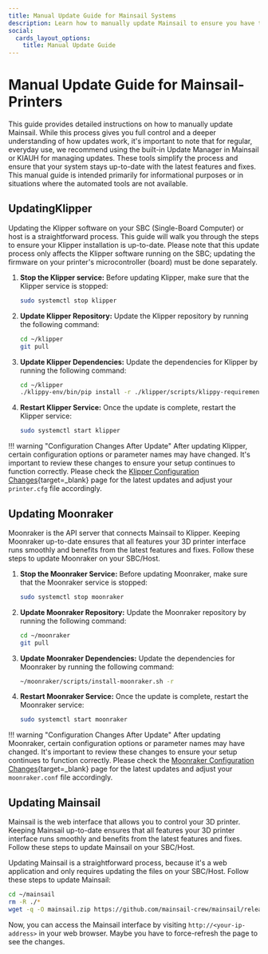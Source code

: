 ```yaml
---
title: Manual Update Guide for Mainsail Systems
description: Learn how to manually update Mainsail to ensure you have the latest features and improvements. This step-by-step guide covers everything from backing up your configuration to verifying the update.
social:
  cards_layout_options:
    title: Manual Update Guide
---
```


# Manual Update Guide for Mainsail-Printers

This guide provides detailed instructions on how to manually update Mainsail. While this process gives you full control
and a deeper understanding of how updates work, it's important to note that for regular, everyday use, we recommend
using the built-in Update Manager in Mainsail or KIAUH for managing updates. These tools simplify the process and ensure
that your system stays up-to-date with the latest features and fixes. This manual guide is intended primarily for
informational purposes or in situations where the automated tools are not available.

## UpdatingKlipper

Updating the Klipper software on your SBC (Single-Board Computer) or host is a straightforward process. This guide will
walk you through the steps to ensure your Klipper installation is up-to-date. Please note that this update process only
affects the Klipper software running on the SBC; updating the firmware on your printer's microcontroller (board) must be
done separately.

1. **Stop the Klipper service:**
    Before updating Klipper, make sure that the Klipper service is stopped:
    ```bash
    sudo systemctl stop klipper
    ```
   
2. **Update Klipper Repository:**
    Update the Klipper repository by running the following command:
    ```bash
    cd ~/klipper
    git pull
    ```

3. **Update Klipper Dependencies:**
    Update the dependencies for Klipper by running the following command:
    ```bash
    cd ~/klipper
    ./klippy-env/bin/pip install -r ./klipper/scripts/klippy-requirements.txt
    ```
   
4. **Restart Klipper Service:**
    Once the update is complete, restart the Klipper service:
    ```bash
    sudo systemctl start klipper
    ```

!!! warning "Configuration Changes After Update"
    After updating Klipper, certain configuration options or parameter names may have changed. It's important to review
    these changes to ensure your setup continues to function correctly. Please check the
    [Klipper Configuration Changes](https://www.klipper3d.org/Config_Changes.html){target=_blank} page for the latest
    updates and adjust your `printer.cfg` file accordingly.

## Updating Moonraker

Moonraker is the API server that connects Mainsail to Klipper. Keeping Moonraker up-to-date ensures that all features
your 3D printer interface runs smoothly and benefits from the latest features and fixes. Follow these steps to update
Moonraker on your SBC/Host.

1. **Stop the Moonraker Service:**
    Before updating Moonraker, make sure that the Moonraker service is stopped:
    ```bash
    sudo systemctl stop moonraker
    ```

2. **Update Moonraker Repository:**
    Update the Moonraker repository by running the following command:
    ```bash
    cd ~/moonraker
    git pull
    ```

3. **Update Moonraker Dependencies:**
    Update the dependencies for Moonraker by running the following command:
    ```bash
    ~/moonraker/scripts/install-moonraker.sh -r
    ```
   
4. **Restart Moonraker Service:**
    Once the update is complete, restart the Moonraker service:
    ```bash
    sudo systemctl start moonraker
    ```

!!! warning "Configuration Changes After Update"
    After updating Moonraker, certain configuration options or parameter names may have changed. It's important to review
    these changes to ensure your setup continues to function correctly. Please check the
    [Moonraker Configuration Changes](https://moonraker.readthedocs.io/en/latest/user_changes/){target=_blank} page for
    the latest updates and adjust your `moonraker.conf` file accordingly.

## Updating Mainsail

Mainsail is the web interface that allows you to control your 3D printer. Keeping Mainsail up-to-date ensures that all
features your 3D printer interface runs smoothly and benefits from the latest features and fixes. Follow these steps to
update Mainsail on your SBC/Host.

Updating Mainsail is a straightforward process, because it's a web application and only requires updating the files on
your SBC/Host. Follow these steps to update Mainsail:

```bash
cd ~/mainsail
rm -R ./*
wget -q -O mainsail.zip https://github.com/mainsail-crew/mainsail/releases/latest/download/mainsail.zip && unzip mainsail.zip && rm mainsail.zip
```

Now, you can access the Mainsail interface by visiting `http://<your-ip-address>` in your web browser. Maybe you have to
force-refresh the page to see the changes.

